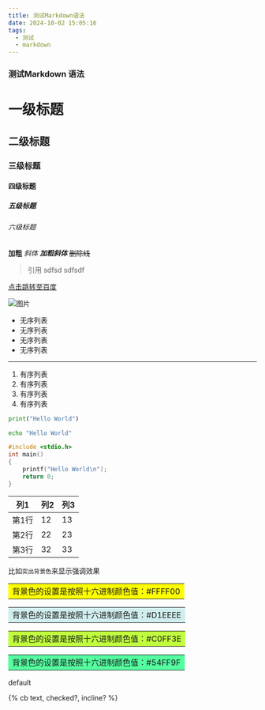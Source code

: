 ```yaml
---
title: 测试Markdown语法
date: 2024-10-02 15:05:16
tags:
  - 测试
  - markdown
---
```


### 测试Markdown 语法

# 一级标题
## 二级标题
### 三级标题
#### 四级标题
##### 五级标题
###### 六级标题
    
**加粗**
*斜体*
***加粗斜体***
~~删除线~~

> 引用
sdfsd sdfsdf


[点击跳转至百度](https://www.baidu.com)

![图片](https://wugenqiang.github.io/PictureBed/pictures/015.jpg)

- 无序列表
- 无序列表
- 无序列表
- 无序列表

***

1. 有序列表
2. 有序列表
3. 有序列表
4. 有序列表

```python
print("Hello World")
```

```bash
echo "Hello World"
```

```c
#include <stdio.h>
int main()
{
    printf("Hello World\n");
    return 0;
}
```


列1   | 列2 | 列3 
----- | --- | ---- 
第1行 | 12  | 13  
第2行 | 22  | 23  
第3行 | 32  | 33  


比如`突出背景色`来显示强调效果
<table><tr><td bgcolor=#FFFF00>背景色的设置是按照十六进制颜色值：#FFFF00</td></tr></table>
<table><tr><td bgcolor=#D1EEEE>背景色的设置是按照十六进制颜色值：#D1EEEE</td></tr></table>
<table><tr><td bgcolor=#C0FF3E>背景色的设置是按照十六进制颜色值：#C0FF3E</td></tr></table>
<table><tr><td bgcolor=#54FF9F>背景色的设置是按照十六进制颜色值：#54FF9F</td></tr></table>

<div class="note default"><p>default</p></div>

{% cb text, checked?, incline? %}
